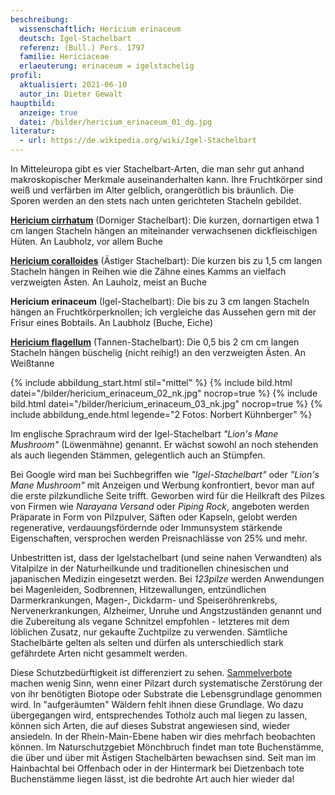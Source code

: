 ```yaml
---
beschreibung:
  wissenschaftlich: Hericium erinaceum
  deutsch: Igel-Stachelbart
  referenz: (Bull.) Pers. 1797
  familie: Hericiaceae
  erlaeuterung: erinaceum = igelstachelig
profil:
  aktualisiert: 2021-06-10
  autor_in: Dieter Gewalt
hauptbild:
  anzeige: true
  datei: /bilder/hericium_erinaceum_01_dg.jpg
literatur:
  - url: https://de.wikipedia.org/wiki/Igel-Stachelbart
---
```


In Mitteleuropa gibt es vier Stachelbart-Arten, die man sehr gut anhand makroskopischer Merkmale auseinanderhalten kann. Ihre Fruchtkörper sind weiß und verfärben im Alter gelblich, orangerötlich bis bräunlich. Die Sporen werden an den stets nach unten gerichteten Stacheln gebildet.

**[Hericium cirrhatum](/pilze/hericium-cirrhatum-dorniger-stachelbart)** (Dorniger Stachelbart): Die kurzen, dornartigen etwa 1 cm langen Stacheln hängen an miteinander verwachsenen dickfleischigen Hüten. An Laubholz, vor allem Buche

**[Hericium coralloides](/pilze/hericium-coralloides-ästiger-stachelbart)** (Ästiger Stachelbart): Die kurzen bis zu 1,5 cm langen Stacheln hängen in Reihen wie die Zähne eines Kamms an vielfach verzweigten Ästen. An Lauholz, meist an Buche

**Hericium erinaceum** (Igel-Stachelbart): Die bis zu 3 cm langen Stacheln hängen an Fruchtkörperknollen; ich vergleiche das Aussehen gern mit der Frisur eines Bobtails. An Laubholz (Buche, Eiche)

**[Hericium flagellum](/pilze/hericium-flagellum-tannenstachelbart)** (Tannen-Stachelbart): Die 0,5 bis 2 cm cm langen Stacheln hängen büschelig (nicht reihig!) an den verzweigten Ästen. An Weißtanne

{% include abbildung_start.html stil="mittel" %}
{% include bild.html datei="/bilder/hericium_erinaceum_02_nk.jpg" nocrop=true %}
{% include bild.html datei="/bilder/hericium_erinaceum_03_nk.jpg" nocrop=true %}
{% include abbildung_ende.html legende="2 Fotos: Norbert Kühnberger" %}

Im englische Sprachraum wird der Igel-Stachelbart *"Lion's Mane Mushroom"* (Löwenmähne) genannt. Er wächst sowohl an noch stehenden als auch liegenden Stämmen, gelegentlich auch an Stümpfen. 

Bei Google wird man bei Suchbegriffen wie *"Igel-Stachelbart"* oder *"Lion's Mane Mushroom"* mit Anzeigen und Werbung konfrontiert, bevor man auf die erste pilzkundliche Seite trifft. Geworben wird für die Heilkraft des Pilzes von Firmen wie *Narayana Versand* oder *Piping Rock*, angeboten werden Präparate in Form von Pilzpulver, Säften oder Kapseln, gelobt werden regenerative, verdauungsfördernde oder Immunsystem stärkende Eigenschaften, versprochen werden Preisnachlässe von 25% und mehr.

Unbestritten ist, dass der Igelstachelbart (und seine nahen Verwandten) als Vitalpilze in der Naturheilkunde und traditionellen chinesischen und japanischen Medizin eingesetzt werden. Bei *123pilze* werden Anwendungen bei Magenleiden, Sodbrennen, Hitzewallungen, entzündlichen Darmerkrankungen, Magen-, Dickdarm- und Speiseröhrenkrebs, Nervenerkrankungen, Alzheimer, Unruhe und Angstzuständen genannt und die Zubereitung als vegane Schnitzel empfohlen - letzteres mit dem löblichen Zusatz, nur gekaufte Zuchtpilze zu verwenden. Sämtliche Stachelbärte gelten als selten und dürfen als unterschiedlich stark gefährdete Arten nicht gesammelt werden. 

Diese Schutzbedürftigkeit ist differenziert zu sehen. [Sammelverbote](/artikel/über-sinn-und-unsinn-von-sammelverboten.html) machen wenig Sinn, wenn einer Pilzart durch systematische Zerstörung der von ihr benötigten Biotope oder Substrate die Lebensgrundlage genommen wird. In "aufgeräumten" Wäldern fehlt ihnen diese Grundlage. Wo dazu übergegangen wird, entsprechendes Totholz auch mal liegen zu lassen, können sich Arten, die auf dieses Substrat angewiesen sind, wieder ansiedeln. In der Rhein-Main-Ebene haben wir dies mehrfach beobachten können. Im Naturschutzgebiet Mönchbruch findet man tote Buchenstämme, die über und über mit Ästigen Stachelbärten bewachsen sind. Seit man im Hainbachtal bei Offenbach oder in der Hintermark bei Dietzenbach tote Buchenstämme liegen lässt, ist die bedrohte Art auch hier wieder da!
